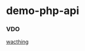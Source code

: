 # demo-php-api

<h3>VDO</h3>
<a href="https://youtube.com/playlist?list=PLh6STJoQwVDsf60MRpzVvxo05iJRwgNb0">wacthing</a>
